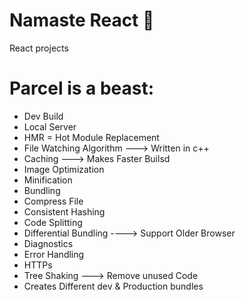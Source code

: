 # Namaste React 🚀
React projects


# Parcel is a beast:
- Dev Build
- Local Server
- HMR = Hot Module Replacement
- File Watching Algorithm ---> Written in c++
- Caching ---> Makes Faster Builsd
- Image Optimization
- Minification
- Bundling
- Compress File
- Consistent Hashing
- Code Splitting
- Differential Bundling ----> Support Older Browser
- Diagnostics
- Error Handling
- HTTPs
- Tree Shaking ---> Remove unused Code
- Creates Different dev & Production bundles
